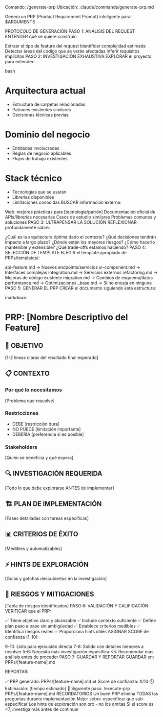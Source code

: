 Comando: /generate-prp
Ubicación: .claude/commands/generate-prp.md

Genera un PRP (Product Requirement Prompt) inteligente para: $ARGUMENTS

PROTOCOLO DE GENERACIÓN
PASO 1: ANÁLISIS DEL REQUEST
ENTENDER qué se quiere construir:

Extraer el tipo de feature del request
Identificar complejidad estimada
Detectar áreas del código que se verán afectadas
Inferir requisitos implícitos
PASO 2: INVESTIGACIÓN EXHAUSTIVA
EXPLORAR el proyecto para entender:

bash
# Arquitectura actual
- Estructura de carpetas relacionadas
- Patrones existentes similares  
- Decisiones técnicas previas

# Dominio del negocio
- Entidades involucradas
- Reglas de negocio aplicables
- Flujos de trabajo existentes

# Stack técnico
- Tecnologías que se usarán
- Librerías disponibles
- Limitaciones conocidas
BUSCAR información externa:

Web: mejores prácticas para [tecnología/patrón]
Documentación oficial de APIs/librerías necesarias
Casos de estudio similares
Problemas comunes y soluciones
PASO 3: ULTRAPENSAR LA SOLUCIÓN
REFLEXIONAR profundamente sobre:

¿Cuál es la arquitectura óptima dado el contexto?
¿Qué decisiones tendrán impacto a largo plazo?
¿Dónde están los mayores riesgos?
¿Cómo hacerlo mantenible y extensible?
¿Qué trade-offs estamos haciendo?
PASO 4: SELECCIÓN DE TEMPLATE
ELEGIR el template apropiado de PRPs/templates/:

api-feature.md → Nuevos endpoints/servicios
ui-component.md → Interfaces complejas
integration.md → Servicios externos
refactoring.md → Mejoras de código existente
migration.md → Cambios de esquema/datos
performance.md → Optimizaciones
_base.md → Si no encaja en ninguna
PASO 5: GENERAR EL PRP
CREAR el documento siguiendo esta estructura:

markdown
# PRP: [Nombre Descriptivo del Feature]

## 🎯 OBJETIVO
[1-2 líneas claras del resultado final esperado]

## 📋 CONTEXTO
### Por qué lo necesitamos
[Problema que resuelve]

### Restricciones
- DEBE [restricción dura]
- NO PUEDE [limitación importante]
- DEBERÍA [preferencia si es posible]

### Stakeholders
[Quién se beneficia y qué espera]

## 🔍 INVESTIGACIÓN REQUERIDA
[Todo lo que debe explorarse ANTES de implementar]

## 🏗️ PLAN DE IMPLEMENTACIÓN
[Fases detalladas con tareas específicas]

## 📊 CRITERIOS DE ÉXITO
[Medibles y automatizables]

## ⚡ HINTS DE EXPLORACIÓN
[Guías y gotchas descubiertos en la investigación]

## 🚨 RIESGOS Y MITIGACIONES
[Tabla de riesgos identificados]
PASO 6: VALIDACIÓN Y CALIFICACIÓN
VERIFICAR que el PRP:

✅ Tiene objetivo claro y alcanzable
✅ Include contexto suficiente
✅ Define plan paso a paso sin ambigüedad
✅ Establece criterios medibles
✅ Identifica riesgos reales
✅ Proporciona hints útiles
ASIGNAR SCORE de confianza (1-10):

9-10: Listo para ejecución directa
7-8: Sólido con detalles menores a resolver
5-6: Necesita más investigación específica
<5: Recomendar más análisis antes de proceder
PASO 7: GUARDAR Y REPORTAR
GUARDAR en: PRPs/[feature-name].md

REPORTAR:

✅ PRP generado: PRPs/[feature-name].md
📊 Score de confianza: X/10
⏱️ Estimación: [tiempo estimado]
📝 Siguiente paso: /execute-prp PRPs/[feature-name].md
RECORDATORIOS
Un buen PRP elimina TODAS las preguntas durante implementación
Mejor sobre-especificar que sub-especificar
Los hints de exploración son oro - no los omitas
Si el score es <7, investiga más antes de continuar
